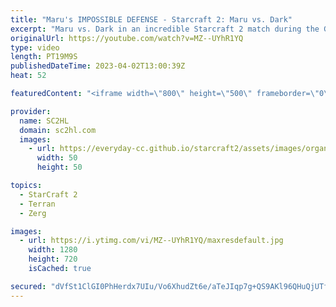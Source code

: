 ```yaml
---
title: "Maru's IMPOSSIBLE DEFENSE - Starcraft 2: Maru vs. Dark"
excerpt: "Maru vs. Dark in an incredible Starcraft 2 match during the GSL, both players stretching themselves to the limit showing their macro skills. Maru playing the impossible defense.   Watch the Starcraft 2 - GSL Code S 2022: https://www.youtube.com/channel/UCK5eBtuoj_HkdXKHNmBLAXg   ► Enjoy the content?"
originalUrl: https://youtube.com/watch?v=MZ--UYhR1YQ
type: video
length: PT19M9S
publishedDateTime: 2023-04-02T13:00:39Z
heat: 52

featuredContent: "<iframe width=\"800\" height=\"500\" frameborder=\"0\" src=\"https://www.youtube.com/embed/MZ--UYhR1YQ\" allow=\"accelerometer; autoplay; encrypted-media; gyroscope; picture-in-picture\" allowfullscreen></iframe>"

provider:
  name: SC2HL
  domain: sc2hl.com
  images:
    - url: https://everyday-cc.github.io/starcraft2/assets/images/organizations/sc2hl.com-50x50.jpg
      width: 50
      height: 50

topics:
  - StarCraft 2
  - Terran
  - Zerg

images:
  - url: https://i.ytimg.com/vi/MZ--UYhR1YQ/maxresdefault.jpg
    width: 1280
    height: 720
    isCached: true

secured: "dVfSt1ClGI0PhHerdx7UIu/Vo6XhudZt6e/aTeJIqp7g+QS9AKl96QHuQjUTfGSHxScD4iTZ5/+TotB437bwKEgiwEvI/8oIvnE/tEhRwnaD+ziNhr0WsmAv11s6krrF3gO182sWJfgae2gOj/M6xqzP+huXgi7QHkPQ/VujaXcAbJnhRRt0gwhxi3hKfWFIOhdeEZkcH8eG+CzS9vsqXApzUtKf6Et6bxgUwbd5W/luEsgJgRcBbcqUm6vRLOklSrJYwzMzXB8JNaR+DSnSgRhfgGNgjiT0sKWifc2xoHcD4oYk3tJBagBg1KrniODdqjOn/SXFL5TmDTCMmkS3odq2h9WOhlV9qWhFk0jXPz3IhEESzatYqhEYG1rBvrnUflh3VLx15AbeUYdm2cQTc9JMOqQyuBVRHN8JiwK4jabaDqPolTfGDREgmAZCEEWq;tMkUyisB2GNJvoyHyuDqwA=="
---
```


